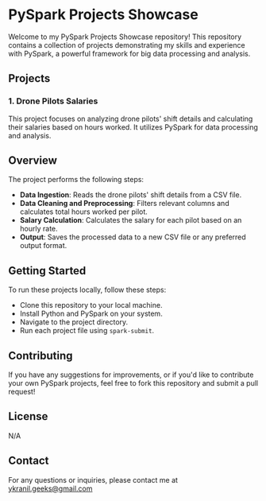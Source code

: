 # PySpark Projects Showcase

Welcome to my PySpark Projects Showcase repository! This repository contains a collection of projects demonstrating my skills and experience with PySpark, a powerful framework for big data processing and analysis.

## Projects

### 1. Drone Pilots Salaries

This project focuses on analyzing drone pilots' shift details and calculating their salaries based on hours worked. It utilizes PySpark for data processing and analysis.

## Overview

The project performs the following steps:
- **Data Ingestion**: Reads the drone pilots' shift details from a CSV file.
- **Data Cleaning and Preprocessing**: Filters relevant columns and calculates total hours worked per pilot.
- **Salary Calculation**: Calculates the salary for each pilot based on an hourly rate.
- **Output**: Saves the processed data to a new CSV file or any preferred output format.

## Getting Started

To run these projects locally, follow these steps:
- Clone this repository to your local machine.
- Install Python and PySpark on your system.
- Navigate to the project directory.
- Run each project file using `spark-submit`.

## Contributing

If you have any suggestions for improvements, or if you'd like to contribute your own PySpark projects, feel free to fork this repository and submit a pull request!

## License

N/A

## Contact

For any questions or inquiries, please contact me at ykranil.geeks@gmail.com
